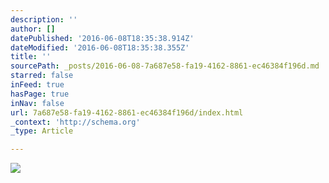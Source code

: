 ```yaml
---
description: ''
author: []
datePublished: '2016-06-08T18:35:38.914Z'
dateModified: '2016-06-08T18:35:38.355Z'
title: ''
sourcePath: _posts/2016-06-08-7a687e58-fa19-4162-8861-ec46384f196d.md
starred: false
inFeed: true
hasPage: true
inNav: false
url: 7a687e58-fa19-4162-8861-ec46384f196d/index.html
_context: 'http://schema.org'
_type: Article

---
```

![](https://the-grid-user-content.s3-us-west-2.amazonaws.com/b0f5ec77-c6c5-4440-ae63-2f6a948b65d9.jpg)